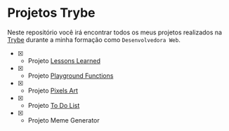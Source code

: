 # Projetos Trybe

Neste repositório você irá encontrar todos os meus projetos realizados na [Trybe](https://www.betrybe.com/) durante a minha formação como `Desenvolvedora Web`.

- [x] - Projeto [Lessons Learned](https://github.com/brunaCFreitas/trybe-projects/tree/main/lessons-learned)
- [x] - Projeto [Playground Functions](https://github.com/brunaCFreitas/trybe-projects/tree/main/playground-functions)
- [x] - Projeto [Pixels Art](https://github.com/brunaCFreitas/trybe-projects/tree/main/pixels-art)
- [x] - Projeto [To Do List](https://github.com/brunaCFreitas/trybe-projects/tree/main/todo-list)
- [x] - Projeto Meme Generator
